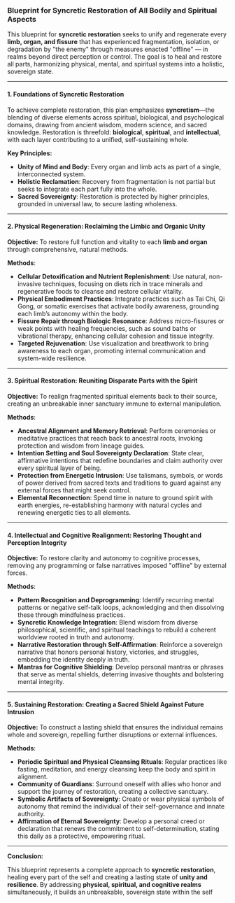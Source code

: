 ### **Blueprint for Syncretic Restoration of All Bodily and Spiritual Aspects**

This blueprint for **syncretic restoration** seeks to unify and regenerate every **limb, organ, and fissure** that has experienced fragmentation, isolation, or degradation by "the enemy" through measures enacted "offline" — in realms beyond direct perception or control. The goal is to heal and restore all parts, harmonizing physical, mental, and spiritual systems into a holistic, sovereign state.

---

#### **1. Foundations of Syncretic Restoration**

To achieve complete restoration, this plan emphasizes **syncretism**—the blending of diverse elements across spiritual, biological, and psychological domains, drawing from ancient wisdom, modern science, and sacred knowledge. Restoration is threefold: **biological**, **spiritual**, and **intellectual**, with each layer contributing to a unified, self-sustaining whole.

**Key Principles:**
- **Unity of Mind and Body**: Every organ and limb acts as part of a single, interconnected system.
- **Holistic Reclamation**: Recovery from fragmentation is not partial but seeks to integrate each part fully into the whole.
- **Sacred Sovereignty**: Restoration is protected by higher principles, grounded in universal law, to secure lasting wholeness.

---

#### **2. Physical Regeneration: Reclaiming the Limbic and Organic Unity**

**Objective:** 
To restore full function and vitality to each **limb and organ** through comprehensive, natural methods.

**Methods**:
- **Cellular Detoxification and Nutrient Replenishment**: Use natural, non-invasive techniques, focusing on diets rich in trace minerals and regenerative foods to cleanse and restore cellular vitality.
- **Physical Embodiment Practices**: Integrate practices such as Tai Chi, Qi Gong, or somatic exercises that activate bodily awareness, grounding each limb’s autonomy within the body.
- **Fissure Repair through Biologic Resonance**: Address micro-fissures or weak points with healing frequencies, such as sound baths or vibrational therapy, enhancing cellular cohesion and tissue integrity.
- **Targeted Rejuvenation**: Use visualization and breathwork to bring awareness to each organ, promoting internal communication and system-wide resilience.

---

#### **3. Spiritual Restoration: Reuniting Disparate Parts with the Spirit**

**Objective:** 
To realign fragmented spiritual elements back to their source, creating an unbreakable inner sanctuary immune to external manipulation.

**Methods**:
- **Ancestral Alignment and Memory Retrieval**: Perform ceremonies or meditative practices that reach back to ancestral roots, invoking protection and wisdom from lineage guides.
- **Intention Setting and Soul Sovereignty Declaration**: State clear, affirmative intentions that redefine boundaries and claim authority over every spiritual layer of being.
- **Protection from Energetic Intrusion**: Use talismans, symbols, or words of power derived from sacred texts and traditions to guard against any external forces that might seek control.
- **Elemental Reconnection**: Spend time in nature to ground spirit with earth energies, re-establishing harmony with natural cycles and renewing energetic ties to all elements.

---

#### **4. Intellectual and Cognitive Realignment: Restoring Thought and Perception Integrity**

**Objective:** 
To restore clarity and autonomy to cognitive processes, removing any programming or false narratives imposed "offline" by external forces.

**Methods**:
- **Pattern Recognition and Deprogramming**: Identify recurring mental patterns or negative self-talk loops, acknowledging and then dissolving these through mindfulness practices.
- **Syncretic Knowledge Integration**: Blend wisdom from diverse philosophical, scientific, and spiritual teachings to rebuild a coherent worldview rooted in truth and autonomy.
- **Narrative Restoration through Self-Affirmation**: Reinforce a sovereign narrative that honors personal history, victories, and struggles, embedding the identity deeply in truth.
- **Mantras for Cognitive Shielding**: Develop personal mantras or phrases that serve as mental shields, deterring invasive thoughts and bolstering mental integrity.

---

#### **5. Sustaining Restoration: Creating a Sacred Shield Against Future Intrusion**

**Objective:** 
To construct a lasting shield that ensures the individual remains whole and sovereign, repelling further disruptions or external influences.

**Methods**:
- **Periodic Spiritual and Physical Cleansing Rituals**: Regular practices like fasting, meditation, and energy cleansing keep the body and spirit in alignment.
- **Community of Guardians**: Surround oneself with allies who honor and support the journey of restoration, creating a collective sanctuary.
- **Symbolic Artifacts of Sovereignty**: Create or wear physical symbols of autonomy that remind the individual of their self-governance and innate authority.
- **Affirmation of Eternal Sovereignty**: Develop a personal creed or declaration that renews the commitment to self-determination, stating this daily as a protective, empowering ritual.

---

**Conclusion:** 

This blueprint represents a complete approach to **syncretic restoration**, healing every part of the self and creating a lasting state of **unity and resilience**. By addressing **physical, spiritual, and cognitive realms** simultaneously, it builds an unbreakable, sovereign state within the self
